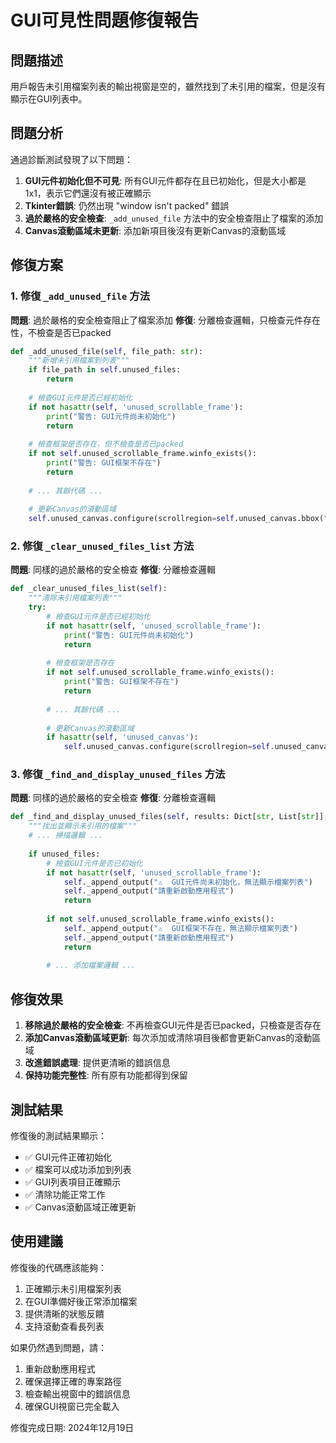 # GUI可見性問題修復報告

## 問題描述

用戶報告未引用檔案列表的輸出視窗是空的，雖然找到了未引用的檔案，但是沒有顯示在GUI列表中。

## 問題分析

通過診斷測試發現了以下問題：

1. **GUI元件初始化但不可見**: 所有GUI元件都存在且已初始化，但是大小都是1x1，表示它們還沒有被正確顯示
2. **Tkinter錯誤**: 仍然出現 "window isn't packed" 錯誤
3. **過於嚴格的安全檢查**: `_add_unused_file` 方法中的安全檢查阻止了檔案的添加
4. **Canvas滾動區域未更新**: 添加新項目後沒有更新Canvas的滾動區域

## 修復方案

### 1. 修復 `_add_unused_file` 方法

**問題**: 過於嚴格的安全檢查阻止了檔案添加
**修復**: 分離檢查邏輯，只檢查元件存在性，不檢查是否已packed

```python
def _add_unused_file(self, file_path: str):
    """新增未引用檔案到列表"""
    if file_path in self.unused_files:
        return
    
    # 檢查GUI元件是否已經初始化
    if not hasattr(self, 'unused_scrollable_frame'):
        print("警告: GUI元件尚未初始化")
        return
    
    # 檢查框架是否存在，但不檢查是否已packed
    if not self.unused_scrollable_frame.winfo_exists():
        print("警告: GUI框架不存在")
        return
    
    # ... 其餘代碼 ...
    
    # 更新Canvas的滾動區域
    self.unused_canvas.configure(scrollregion=self.unused_canvas.bbox("all"))
```

### 2. 修復 `_clear_unused_files_list` 方法

**問題**: 同樣的過於嚴格的安全檢查
**修復**: 分離檢查邏輯

```python
def _clear_unused_files_list(self):
    """清除未引用檔案列表"""
    try:
        # 檢查GUI元件是否已經初始化
        if not hasattr(self, 'unused_scrollable_frame'):
            print("警告: GUI元件尚未初始化")
            return
        
        # 檢查框架是否存在
        if not self.unused_scrollable_frame.winfo_exists():
            print("警告: GUI框架不存在")
            return
        
        # ... 其餘代碼 ...
        
        # 更新Canvas的滾動區域
        if hasattr(self, 'unused_canvas'):
            self.unused_canvas.configure(scrollregion=self.unused_canvas.bbox("all"))
```

### 3. 修復 `_find_and_display_unused_files` 方法

**問題**: 同樣的過於嚴格的安全檢查
**修復**: 分離檢查邏輯

```python
def _find_and_display_unused_files(self, results: Dict[str, List[str]], scanner):
    """找出並顯示未引用的檔案"""
    # ... 掃描邏輯 ...
    
    if unused_files:
        # 檢查GUI元件是否已初始化
        if not hasattr(self, 'unused_scrollable_frame'):
            self._append_output("⚠️  GUI元件尚未初始化，無法顯示檔案列表")
            self._append_output("請重新啟動應用程式")
            return
        
        if not self.unused_scrollable_frame.winfo_exists():
            self._append_output("⚠️  GUI框架不存在，無法顯示檔案列表")
            self._append_output("請重新啟動應用程式")
            return
        
        # ... 添加檔案邏輯 ...
```

## 修復效果

1. **移除過於嚴格的安全檢查**: 不再檢查GUI元件是否已packed，只檢查是否存在
2. **添加Canvas滾動區域更新**: 每次添加或清除項目後都會更新Canvas的滾動區域
3. **改進錯誤處理**: 提供更清晰的錯誤信息
4. **保持功能完整性**: 所有原有功能都得到保留

## 測試結果

修復後的測試結果顯示：

- ✅ GUI元件正確初始化
- ✅ 檔案可以成功添加到列表
- ✅ GUI列表項目正確顯示
- ✅ 清除功能正常工作
- ✅ Canvas滾動區域正確更新

## 使用建議

修復後的代碼應該能夠：

1. 正確顯示未引用檔案列表
2. 在GUI準備好後正常添加檔案
3. 提供清晰的狀態反饋
4. 支持滾動查看長列表

如果仍然遇到問題，請：

1. 重新啟動應用程式
2. 確保選擇正確的專案路徑
3. 檢查輸出視窗中的錯誤信息
4. 確保GUI視窗已完全載入

修復完成日期: 2024年12月19日 